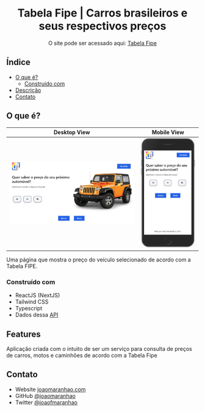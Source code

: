 <h1 align="center">Tabela Fipe | Carros brasileiros e seus respectivos preços</h1>

<div align="center">
   O site pode ser acessado aqui: <a href="https://brazilian-vehicles-and-price.vercel.app/" target="_blank">Tabela Fipe</a>
</div>

<!-- TABLE OF CONTENTS -->

## Índice

- [O que é?](#overview)
  - [Construído com](#built-with)
- [Descrição](#features)
- [Contato](#contact)


<!-- OVERVIEW -->

## O que é?

Desktop View             |  Mobile View
:-------------------------:|:-------------------------:
![](https://github.com/joaomaranhao/brazilian-vehicles-and-price/blob/main/public/printscreen-desktop.JPG?raw=true)  |  ![](https://github.com/joaomaranhao/brazilian-vehicles-and-price/blob/main/public/printscreen-mobile.JPG?raw=true)

Uma página que mostra o preço do veículo selecionado de acordo com a Tabela FIPE.

### Construído com

- ReactJS (NextJS)
- Tailwind CSS
- Typescript
- Dados dessa [API](https://deividfortuna.github.io/fipe/)

## Features

<!-- List the features of your application or follow the template. Don't share the figma file here :) -->

Aplicação criada com o intuito de ser um serviço para consulta de preços de carros, motos e caminhões de acordo com a Tabela Fipe

## Contato

- Website [joaomaranhao.com](https://www.joaomaranhao.com.br)
- GitHub [@joaomaranhao](https://github.com/joaomaranhao)
- Twitter [@joaofmaranhao](https://twitter.com/joaofmaranhao)
